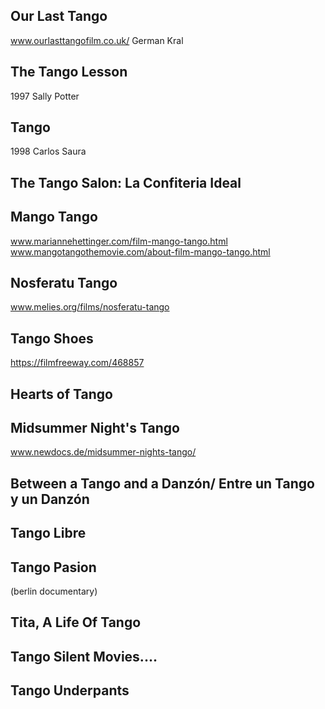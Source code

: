 ## Our Last Tango
www.ourlasttangofilm.co.uk/
German Kral


## The Tango Lesson
1997
Sally Potter

## Tango
1998
Carlos Saura

## The Tango Salon: La Confiteria Ideal

## Mango Tango
www.mariannehettinger.com/film-mango-tango.html
www.mangotangothemovie.com/about-film-mango-tango.html

## Nosferatu Tango
www.melies.org/films/nosferatu-tango

## Tango Shoes
https://filmfreeway.com/468857


## Hearts of Tango

## Midsummer Night's Tango
www.newdocs.de/midsummer-nights-tango/



## Between a Tango and a Danzón/ Entre un Tango y un Danzón


## Tango Libre

## Tango Pasion
(berlin documentary)

## Tita, A Life Of Tango

## Tango Silent Movies....

## Tango Underpants


